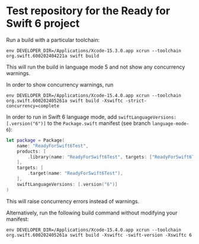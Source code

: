# Test repository for the Ready for Swift 6 project

Run a build with a particular toolchain:

```
env DEVELOPER_DIR=/Applications/Xcode-15.3.0.app xcrun --toolchain org.swift.600202404221a swift build
```

This will run the build in language mode 5 and not show any concurrency warnings.

In order to show concurrency warnings, run

```
env DEVELOPER_DIR=/Applications/Xcode-15.4.0.app xcrun --toolchain org.swift.600202405261a swift build -Xswiftc -strict-concurrency=complete
```

In order to run in Swift 6 language mode, add `swiftLanguageVersions: [.version("6")]` to the `Package.swift` manifest (see branch `language-mode-6`):

```swift
let package = Package(
    name: "ReadyForSwift6Test",
    products: [
        .library(name: "ReadyForSwift6Test", targets: ["ReadyForSwift6Test"]),
    ],
    targets: [
        .target(name: "ReadyForSwift6Test"),
    ],
    swiftLanguageVersions: [.version("6")]
)
```

This will raise concurrency errors instead of warnings.

Alternatively, run the following build command without modifying your manifest:

```
env DEVELOPER_DIR=/Applications/Xcode-15.4.0.app xcrun --toolchain org.swift.600202405261a swift build -Xswiftc -swift-version -Xswiftc 6
```